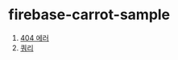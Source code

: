 # firebase-carrot-sample

1. [404 에러](https://yeoossi.tistory.com/30)
2. [쿼리](https://firebase.google.com/docs/firestore/query-data/index-overview?authuser=0&hl=ko#single_field_index_collection_scope)

